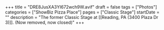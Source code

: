 +++
title = "DRE8JusXA3YI672wch9W.avif"
draft = false
tags = ["Photos"]
categories = ["ShowBiz Pizza Place"]
pages = ["Classic Stage"]
startDate = ""
description = "The former Classic Stage at [[Reading, PA (3400 Plaza Dr 3)]]. (Now removed, now closed)"
+++
